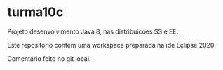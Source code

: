 # turma10c
Projeto desenvolvimento Java 8, nas distribuicoes SS e EE.

Este repositório contém uma workspace preparada na ide Eclipse 2020.

Comentário feito no git local.
